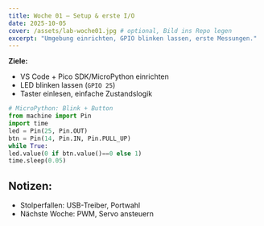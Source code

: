 ```yaml
---
title: Woche 01 – Setup & erste I/O
date: 2025-10-05
cover: /assets/lab-woche01.jpg # optional, Bild ins Repo legen
excerpt: "Umgebung einrichten, GPIO blinken lassen, erste Messungen."
---
```


**Ziele:**
- VS Code + Pico SDK/MicroPython einrichten
- LED blinken lassen (`GPIO 25`)
- Taster einlesen, einfache Zustandslogik

```python
# MicroPython: Blink + Button
from machine import Pin
import time
led = Pin(25, Pin.OUT)
btn = Pin(14, Pin.IN, Pin.PULL_UP)
while True:
led.value(0 if btn.value()==0 else 1)
time.sleep(0.05)
```

## Notizen:
- Stolperfallen: USB-Treiber, Portwahl
- Nächste Woche: PWM, Servo ansteuern
